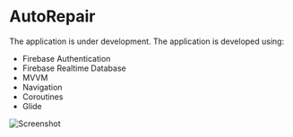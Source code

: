 # AutoRepair
The application is under development.
The application is developed using:
- Firebase Authentication
- Firebase Realtime Database
- MVVM
- Navigation
- Coroutines
- Glide

![Screenshot](https://github.com/Lara-GH/AutoRepair/blob/master/screenshots.png)
